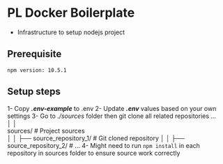 # PL Docker Boilerplate
- Infrastructure to setup nodejs project

## Prerequisite
`npm version: 10.5.1`

## Setup steps
1- Copy ***.env-example*** to .env
2- Update ***.env*** values based on your own settings
3- Go to *./sources* folder then git clone all related repositories
...                 
│   │   
sources/                  # Project sources  
│   │   ├── source_repository_1/        # Git cloned repository 
│   │   ├── source_repository_2/         #
...
4- Might need to run `npm install` in each repository in sources folder to ensure source work correctly